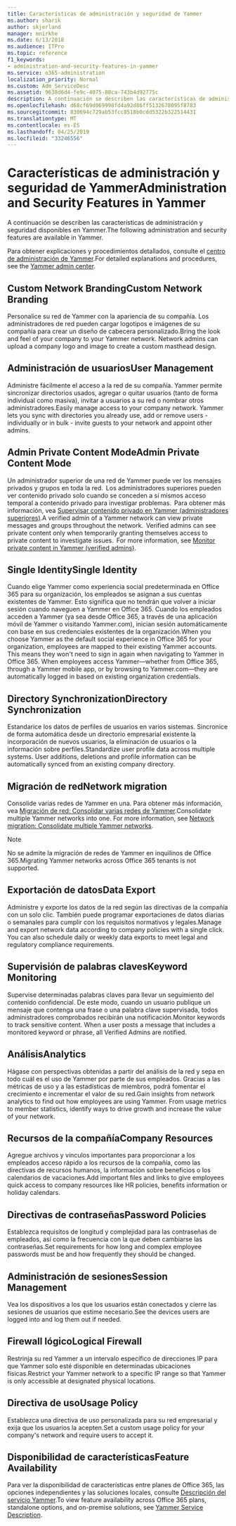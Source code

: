 ```yaml
---
title: Características de administración y seguridad de Yammer
ms.author: sharik
author: skjerland
manager: mnirkhe
ms.date: 6/13/2018
ms.audience: ITPro
ms.topic: reference
f1_keywords:
- administration-and-security-features-in-yammer
ms.service: o365-administration
localization_priority: Normal
ms.custom: Adm_ServiceDesc
ms.assetid: 9638d6d4-fe9c-4075-88ca-743b4d92775c
description: A continuación se describen las características de administración y seguridad disponibles en Yammer.
ms.openlocfilehash: d68cf69d069998fd4a92d86ff5132678095f8783
ms.sourcegitcommit: 830694c729ab53fcc8518b0cdd5322b322514431
ms.translationtype: MT
ms.contentlocale: es-ES
ms.lasthandoff: 04/25/2019
ms.locfileid: "33246556"
---
```

# <a name="administration-and-security-features-in-yammer"></a><span data-ttu-id="1a929-103">Características de administración y seguridad de Yammer</span><span class="sxs-lookup"><span data-stu-id="1a929-103">Administration and Security Features in Yammer</span></span>

<span data-ttu-id="1a929-104">A continuación se describen las características de administración y seguridad disponibles en Yammer.</span><span class="sxs-lookup"><span data-stu-id="1a929-104">The following administration and security features are available in Yammer.</span></span>
  
<span data-ttu-id="1a929-105">Para obtener explicaciones y procedimientos detallados, consulte el [centro de administración de Yammer](https://go.microsoft.com/fwlink/?LinkId=869688).</span><span class="sxs-lookup"><span data-stu-id="1a929-105">For detailed explanations and procedures, see the [Yammer admin center](https://go.microsoft.com/fwlink/?LinkId=869688).</span></span>
  
## <a name="custom-network-branding"></a><span data-ttu-id="1a929-106">Custom Network Branding</span><span class="sxs-lookup"><span data-stu-id="1a929-106">Custom Network Branding</span></span>
<span data-ttu-id="1a929-107"><a name="bkmk_CustomNetworkBranding"> </a></span><span class="sxs-lookup"><span data-stu-id="1a929-107"></span></span>

<span data-ttu-id="1a929-p101">Personalice su red de Yammer con la apariencia de su compañía. Los administradores de red pueden cargar logotipos e imágenes de su compañía para crear un diseño de cabecera personalizado.</span><span class="sxs-lookup"><span data-stu-id="1a929-p101">Bring the look and feel of your company to your Yammer network. Network admins can upload a company logo and image to create a custom masthead design.</span></span>
  
## <a name="user-management"></a><span data-ttu-id="1a929-110">Administración de usuarios</span><span class="sxs-lookup"><span data-stu-id="1a929-110">User Management</span></span>
<span data-ttu-id="1a929-111"><a name="bkmk_UserManagement"> </a></span><span class="sxs-lookup"><span data-stu-id="1a929-111"></span></span>

<span data-ttu-id="1a929-p102">Administre fácilmente el acceso a la red de su compañía. Yammer permite sincronizar directorios usados, agregar o quitar usuarios (tanto de forma individual como masiva), invitar a usuarios a su red o nombrar otros administradores.</span><span class="sxs-lookup"><span data-stu-id="1a929-p102">Easily manage access to your company network. Yammer lets you sync with directories you already use, add or remove users - individually or in bulk - invite guests to your network and appoint other admins.</span></span>
  
## <a name="admin-private-content-mode"></a><span data-ttu-id="1a929-114">Admin Private Content Mode</span><span class="sxs-lookup"><span data-stu-id="1a929-114">Admin Private Content Mode</span></span>
<span data-ttu-id="1a929-115"><a name="bkmk_AdminPrivate"> </a></span><span class="sxs-lookup"><span data-stu-id="1a929-115"></span></span>

<span data-ttu-id="1a929-p103">Un administrador superior de una red de Yammer puede ver los mensajes privados y grupos en toda la red.  Los administradores superiores pueden ver contenido privado solo cuando se conceden a sí mismos acceso temporal a contenido privado para investigar problemas.  Para obtener más información, vea [Supervisar contenido privado en Yammer (administradores superiores)](https://go.microsoft.com/fwlink/?LinkId=627479).</span><span class="sxs-lookup"><span data-stu-id="1a929-p103">A verified admin of a Yammer network can view private messages and groups throughout the network.  Verified admins can see private content only when temporarily granting themselves access to private content to investigate issues.  For more information, see [Monitor private content in Yammer (verified admins)](https://go.microsoft.com/fwlink/?LinkId=627479).</span></span>
  
## <a name="single-identity"></a><span data-ttu-id="1a929-119">Single Identity</span><span class="sxs-lookup"><span data-stu-id="1a929-119">Single Identity</span></span>
<span data-ttu-id="1a929-120"><a name="bkmk_o365_user_mapping"> </a></span><span class="sxs-lookup"><span data-stu-id="1a929-120"></span></span>

<span data-ttu-id="1a929-p104">Cuando elige Yammer como experiencia social predeterminada en Office 365 para su organización, los empleados se asignan a sus cuentas existentes de Yammer. Esto significa que no tendrán que volver a iniciar sesión cuando naveguen a Yammer en Office 365. Cuando los empleados acceden a Yammer (ya sea desde Office 365, a través de una aplicación móvil de Yammer o visitando Yammer.com), inician sesión automáticamente con base en sus credenciales existentes de la organización.</span><span class="sxs-lookup"><span data-stu-id="1a929-p104">When you choose Yammer as the default social experience in Office 365 for your organization, employees are mapped to their existing Yammer accounts. This means they won't need to sign in again when navigating to Yammer in Office 365. When employees access Yammer—whether from Office 365, through a Yammer mobile app, or by browsing to Yammer.com—they are automatically logged in based on existing organization credentials.</span></span>
  
## <a name="directory-synchronization"></a><span data-ttu-id="1a929-124">Directory Synchronization</span><span class="sxs-lookup"><span data-stu-id="1a929-124">Directory Synchronization</span></span>
<span data-ttu-id="1a929-125"><a name="bkmk_DirectorySynchronization"> </a></span><span class="sxs-lookup"><span data-stu-id="1a929-125"></span></span>

<span data-ttu-id="1a929-p105">Estandarice los datos de perfiles de usuarios en varios sistemas. Sincronice de forma automática desde un directorio empresarial existente la incorporación de nuevos usuarios, la eliminación de usuarios o la información sobre perfiles.</span><span class="sxs-lookup"><span data-stu-id="1a929-p105">Standardize user profile data across multiple systems. User additions, deletions and profile information can be automatically synced from an existing company directory.</span></span>
  
## <a name="network-migration"></a><span data-ttu-id="1a929-128">Migración de red</span><span class="sxs-lookup"><span data-stu-id="1a929-128">Network migration</span></span>
<span data-ttu-id="1a929-129"><a name="bkmk_NetworkMigration"> </a></span><span class="sxs-lookup"><span data-stu-id="1a929-129"></span></span>

<span data-ttu-id="1a929-p106">Consolide varias redes de Yammer en una. Para obtener más información, vea [Migración de red: Consolidar varias redes de Yammer](https://go.microsoft.com/fwlink/?LinkID=617488).</span><span class="sxs-lookup"><span data-stu-id="1a929-p106">Consolidate multiple Yammer networks into one. For more information, see [Network migration: Consolidate multiple Yammer networks](https://go.microsoft.com/fwlink/?LinkID=617488).</span></span>
  
> [!NOTE]
> <span data-ttu-id="1a929-132">No se admite la migración de redes de Yammer en inquilinos de Office 365.</span><span class="sxs-lookup"><span data-stu-id="1a929-132">Migrating Yammer networks across Office 365 tenants is not supported.</span></span> 
  
## <a name="data-export"></a><span data-ttu-id="1a929-133">Exportación de datos</span><span class="sxs-lookup"><span data-stu-id="1a929-133">Data Export</span></span>
<span data-ttu-id="1a929-134"><a name="bkmk_DataExport"> </a></span><span class="sxs-lookup"><span data-stu-id="1a929-134"></span></span>

<span data-ttu-id="1a929-p107">Administre y exporte los datos de la red según las directivas de la compañía con un solo clic. También puede programar exportaciones de datos diarias o semanales para cumplir con los requisitos normativos y legales.</span><span class="sxs-lookup"><span data-stu-id="1a929-p107">Manage and export network data according to company policies with a single click. You can also schedule daily or weekly data exports to meet legal and regulatory compliance requirements.</span></span>
  
## <a name="keyword-monitoring"></a><span data-ttu-id="1a929-137">Supervisión de palabras claves</span><span class="sxs-lookup"><span data-stu-id="1a929-137">Keyword Monitoring</span></span>
<span data-ttu-id="1a929-138"><a name="bkmk_KeywordMonitoring"> </a></span><span class="sxs-lookup"><span data-stu-id="1a929-138"></span></span>

<span data-ttu-id="1a929-p108">Supervise determinadas palabras claves para llevar un seguimiento del contenido confidencial. De este modo, cuando un usuario publique un mensaje que contenga una frase o una palabra clave supervisada, todos administradores comprobados recibirán una notificación.</span><span class="sxs-lookup"><span data-stu-id="1a929-p108">Monitor keywords to track sensitive content. When a user posts a message that includes a monitored keyword or phrase, all Verified Admins are notified.</span></span>
  
## <a name="analytics"></a><span data-ttu-id="1a929-141">Análisis</span><span class="sxs-lookup"><span data-stu-id="1a929-141">Analytics</span></span>
<span data-ttu-id="1a929-142"><a name="bkmk_Analytics"> </a></span><span class="sxs-lookup"><span data-stu-id="1a929-142"></span></span>

<span data-ttu-id="1a929-p109">Hágase con perspectivas obtenidas a partir del análisis de la red y sepa en todo cuál es el uso de Yammer por parte de sus empleados. Gracias a las métricas de uso y a las estadísticas de miembros, podrá fomentar el crecimiento e incrementar el valor de su red.</span><span class="sxs-lookup"><span data-stu-id="1a929-p109">Gain insights from network analytics to find out how employees are using Yammer. From usage metrics to member statistics, identify ways to drive growth and increase the value of your network.</span></span>
  
## <a name="company-resources"></a><span data-ttu-id="1a929-145">Recursos de la compañía</span><span class="sxs-lookup"><span data-stu-id="1a929-145">Company Resources</span></span>
<span data-ttu-id="1a929-146"><a name="bkmk_CompanyResources"> </a></span><span class="sxs-lookup"><span data-stu-id="1a929-146"></span></span>

<span data-ttu-id="1a929-147">Agregue archivos y vínculos importantes para proporcionar a los empleados acceso rápido a los recursos de la compañía, como las directivas de recursos humanos, la información sobre beneficios o los calendarios de vacaciones.</span><span class="sxs-lookup"><span data-stu-id="1a929-147">Add important files and links to give employees quick access to company resources like HR policies, benefits information or holiday calendars.</span></span>
  
## <a name="password-policies"></a><span data-ttu-id="1a929-148">Directivas de contraseñas</span><span class="sxs-lookup"><span data-stu-id="1a929-148">Password Policies</span></span>
<span data-ttu-id="1a929-149"><a name="bkmk_PasswordPolicies"> </a></span><span class="sxs-lookup"><span data-stu-id="1a929-149"></span></span>

<span data-ttu-id="1a929-150">Establezca requisitos de longitud y complejidad para las contraseñas de empleados, así como la frecuencia con la que deben cambiarse las contraseñas.</span><span class="sxs-lookup"><span data-stu-id="1a929-150">Set requirements for how long and complex employee passwords must be and how frequently they should be changed.</span></span>
  
## <a name="session-management"></a><span data-ttu-id="1a929-151">Administración de sesiones</span><span class="sxs-lookup"><span data-stu-id="1a929-151">Session Management</span></span>
<span data-ttu-id="1a929-152"><a name="bkmk_SessionManagement"> </a></span><span class="sxs-lookup"><span data-stu-id="1a929-152"></span></span>

<span data-ttu-id="1a929-153">Vea los dispositivos a los que los usuarios están conectados y cierre las sesiones de usuarios que estime necesario.</span><span class="sxs-lookup"><span data-stu-id="1a929-153">See the devices users are logged into and log them out if needed.</span></span>
  
## <a name="logical-firewall"></a><span data-ttu-id="1a929-154">Firewall lógico</span><span class="sxs-lookup"><span data-stu-id="1a929-154">Logical Firewall</span></span>
<span data-ttu-id="1a929-155"><a name="bkmk_LogicalFirewall"> </a></span><span class="sxs-lookup"><span data-stu-id="1a929-155"></span></span>

<span data-ttu-id="1a929-156">Restrinja su red Yammer a un intervalo específico de direcciones IP para que Yammer solo esté disponible en determinadas ubicaciones físicas.</span><span class="sxs-lookup"><span data-stu-id="1a929-156">Restrict your Yammer network to a specific IP range so that Yammer is only accessible at designated physical locations.</span></span>
  
## <a name="usage-policy"></a><span data-ttu-id="1a929-157">Directiva de uso</span><span class="sxs-lookup"><span data-stu-id="1a929-157">Usage Policy</span></span>
<span data-ttu-id="1a929-158"><a name="bkmk_UsagePolicy"> </a></span><span class="sxs-lookup"><span data-stu-id="1a929-158"></span></span>

<span data-ttu-id="1a929-159">Establezca una directiva de uso personalizada para su red empresarial y exija que los usuarios la acepten.</span><span class="sxs-lookup"><span data-stu-id="1a929-159">Set a custom usage policy for your company's network and require users to accept it.</span></span>
  
## <a name="feature-availability"></a><span data-ttu-id="1a929-160">Disponibilidad de características</span><span class="sxs-lookup"><span data-stu-id="1a929-160">Feature Availability</span></span>
<span data-ttu-id="1a929-161"><a name="bkmk_UsagePolicy"> </a></span><span class="sxs-lookup"><span data-stu-id="1a929-161"></span></span>

<span data-ttu-id="1a929-162">Para ver la disponibilidad de características entre planes de Office 365, las opciones independientes y las soluciones locales, consulte [Descripción del servicio Yammer](yammer-service-description.md).</span><span class="sxs-lookup"><span data-stu-id="1a929-162">To view feature availability across Office 365 plans, standalone options, and on-premise solutions, see [Yammer Service Description](yammer-service-description.md).</span></span>
  

